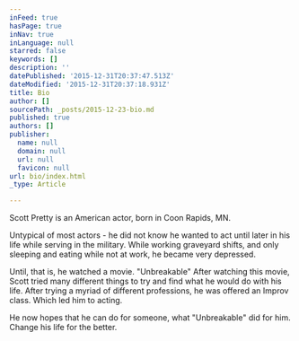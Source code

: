 ```yaml
---
inFeed: true
hasPage: true
inNav: true
inLanguage: null
starred: false
keywords: []
description: ''
datePublished: '2015-12-31T20:37:47.513Z'
dateModified: '2015-12-31T20:37:18.931Z'
title: Bio
author: []
sourcePath: _posts/2015-12-23-bio.md
published: true
authors: []
publisher:
  name: null
  domain: null
  url: null
  favicon: null
url: bio/index.html
_type: Article

---
```

Scott Pretty is an American actor, born in Coon Rapids, MN.

Untypical of most actors - he did not know he wanted to act until later in his life while serving in the military. While working graveyard shifts, and only sleeping and eating while not at work, he became very depressed.  

Until, that is, he watched a movie. "Unbreakable"  After watching this movie, Scott tried many different things to try and find what he would do with his life. After trying a myriad of different professions, he was offered an Improv class. Which led him to acting.

He now hopes that he can do for someone, what "Unbreakable" did for him. Change his life for the better.